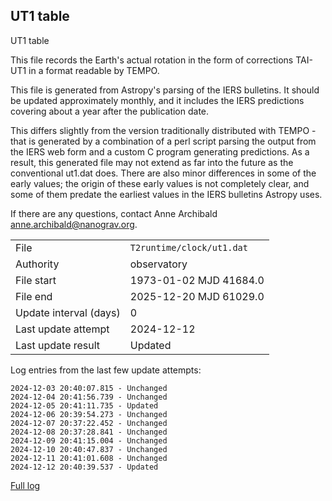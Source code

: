 
## UT1 table

UT1 table

This file records the Earth's actual rotation in the form of
corrections TAI-UT1 in a format readable by TEMPO.

This file is generated from Astropy's parsing of the IERS
bulletins. It should be updated approximately monthly, and it
includes the IERS predictions covering about a year after the
publication date.

This differs slightly from the version traditionally distributed
with TEMPO - that is generated by a combination of a perl script
parsing the output from the IERS web form and a custom C program
generating predictions. As a result, this generated file may not
extend as far into the future as the conventional ut1.dat does.
There are also minor differences in some of the early values; the
origin of these early values is not completely clear, and some of
them predate the earliest values in the IERS bulletins Astropy uses.

If there are any questions, contact Anne Archibald
<anne.archibald@nanograv.org>.

|     |     |
|:--- |:--- |
| File | `T2runtime/clock/ut1.dat` |
| Authority | observatory |
| File start | 1973-01-02 MJD 41684.0 |
| File end | 2025-12-20 MJD 61029.0 |
| Update interval (days) | 0 |
| Last update attempt | 2024-12-12 |
| Last update result | Updated |

Log entries from the last few update attempts:
```
2024-12-03 20:40:07.815 - Unchanged
2024-12-04 20:41:56.739 - Unchanged
2024-12-05 20:41:11.735 - Updated
2024-12-06 20:39:54.273 - Unchanged
2024-12-07 20:37:22.452 - Unchanged
2024-12-08 20:37:28.841 - Unchanged
2024-12-09 20:41:15.004 - Unchanged
2024-12-10 20:40:47.837 - Unchanged
2024-12-11 20:41:01.608 - Unchanged
2024-12-12 20:40:39.537 - Updated
```
[Full log](https://raw.githubusercontent.com/ipta/pulsar-clock-corrections/main/log/T2runtime/clock/ut1.dat.log)
